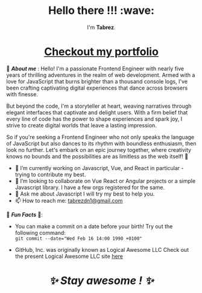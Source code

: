 <h1 align='center'> Hello there !!! :wave:</h1>
<p align='center'>
I'm <strong>Tabrez</strong>.
</p>
<h1 align='center'><a href="https://tabrezdn1.github.io/" target="_blank">Checkout my portfolio</a></h1>

👦 **_About me_** :
Hello! I'm a passionate Frontend Engineer with nearly five years of thrilling adventures in the realm of web development. Armed with a love for JavaScript that burns brighter than a thousand console logs, I've been crafting captivating digital experiences that dance across browsers with finesse.

But beyond the code, I'm a storyteller at heart, weaving narratives through elegant interfaces that captivate and delight users. With a firm belief that every line of code has the power to shape experiences and spark joy, I strive to create digital worlds that leave a lasting impression.

So if you're seeking a Frontend Engineer who not only speaks the language of JavaScript but also dances to its rhythm with boundless enthusiasm, then look no further. Let's embark on an epic journey together, where creativity knows no bounds and the possibilities are as limitless as the web itself! 🚀

- 🔭 I’m currently working on Javascript, Vue, and React in particular - trying to contribute my best.
- 👯 I’m looking to collaborate on Vue React or Angular projects or a simple Javascript library. I have a few orgs registered for the same. 
- 💬 Ask me about Javascript I will try my best to help you.
- 📫 How to reach me: tabrezdn1@gmail.com

🎉 **_Fun Facts_** 🎉:

- You can make a commit on a date before your birth! Try out the following command:</br>  `git commit --date="Wed Feb 16 14:00 1990 +0100"`

- GitHub, Inc. was originally known as Logical Awesome LLC
  Check out the present Logical Awesome LLC site [here](http://logicalawesome.com/)

<h1 align='center'><i> ✨ Stay awesome ! ✨</i></h1>
<!--
**tabrezdn1/tabrezdn1** is a ✨ _special_ ✨ repository because its `README.md` (this file) appears on your GitHub profile.
-->

